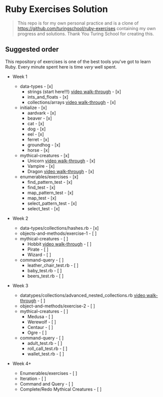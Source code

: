 # Ruby Exercises Solution

> This repo is for my own personal practice and is a clone of https://github.com/turingschool/ruby-exercises containing my own progress and solutions. Thank You Turing School for creating this.

## Suggested order

This repository of exercises is one of the best tools you've got to learn Ruby. Every minute spent here is time _very_ well spent. 

* Week 1
  * data-types - [x]
    * strings (start here!!!) [video walk-through](https://youtu.be/aeAkLxr5diE) - [x]
    * ints_and_floats - [x]
    * collections/arrays [video walk-through](https://youtu.be/RUnd1Uu0AyE) - [x]
  * initialize - [x]
    * aardvark - [x]
    * beaver - [x]
    * cat - [x]
    * dog - [x]
    * eel - [x]
    * ferret - [x]
    * groundhog - [x]
    * horse - [x]
  * mythical-creatures - [x]
    * Unicorn [video walk-through](https://youtu.be/mocwGsu41yw) - [x]
    * Vampire - [x]
    * Dragon [video walk-through](https://youtu.be/NIPerY-xuCk) - [x]
  * enumerables/exercises - [x]
    * find_pattern_test - [x]
    * find_test - [x]
    * map_pattern_test - [x]
    * map_test - [x]
    * select_pattern_test - [x]
    * select_test - [x]

* Week 2
  * data-types/collections/hashes.rb - [x]
  * objects-and-methods/exercise-1 - [ ]
  * mythical-creatures - [ ]
    * Hobbit [video walk-through](https://youtu.be/uYGS-DCNR-0) - [ ]
    * Pirate - [ ]
    * Wizard - [ ]
  * command-query - [ ]
    * leather_chair_test.rb - [ ]
    * baby_test.rb - [ ]
    * beers_test.rb - [ ]

* Week 3
  * datatypes/collections/advanced_nested_collections.rb [video walk-through](https://youtu.be/9AaElA4elDU) - [ ]
  * object-and-methods/exercise-2 - [ ]
  * mythical-creatures - [ ]
    * Medusa - [ ]
    * Werewolf - [ ]
    * Centaur - [ ]
    * Ogre - [ ]
  * command-query - [ ]
    * adult_test.rb - [ ]
    * roll_call_test.rb - [ ]
    * wallet_test.rb - [ ]

* Week 4+
	* Enumerables/exercises - [ ]
	* Iteration - [ ]
	* Command and Query - [ ]
	* Complete/Redo Mythical Creatures - [ ]
